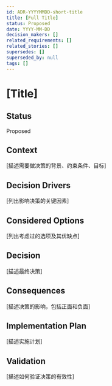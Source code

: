 ```yaml
---
id: ADR-YYYYMMDD-short-title
title: [Full Title]
status: Proposed
date: YYYY-MM-DD
decision_makers: []
related_requirements: []
related_stories: []
supersedes: []
superseded_by: null
tags: []
---
```


# [Title]

## Status
Proposed

## Context
[描述需要做决策的背景、约束条件、目标]

## Decision Drivers
[列出影响决策的关键因素]

## Considered Options
[列出考虑过的选项及其优缺点]

## Decision
[描述最终决策]

## Consequences
[描述决策的影响，包括正面和负面]

## Implementation Plan
[描述实施计划]

## Validation
[描述如何验证决策的有效性]